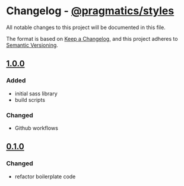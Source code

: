 # Changelog - [@pragmatics/styles]

All notable changes to this project will be documented in this file.

The format is based on [Keep a Changelog](https://keepachangelog.com/en/1.0.0/),
and this project adheres to [Semantic Versioning](https://semver.org/spec/v2.0.0.html).

## [1.0.0]

### Added

- initial sass library
- build scripts

### Changed

- Github workflows

## [0.1.0]

### Changed

- refactor boilerplate code

[1.0.0]: https://github.com/pvds/styles/tree/1.0.0
[0.1.0]: https://github.com/pvds/styles/tree/0.1.0
[@pragmatics/styles]: https://github.com/pvds/styles
